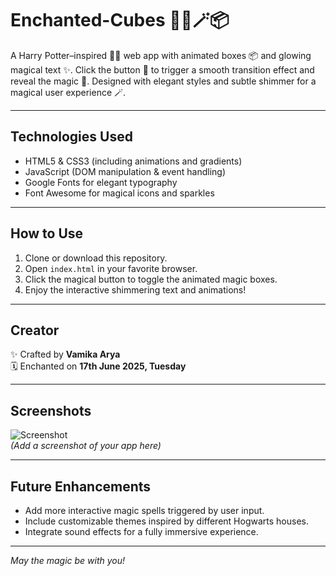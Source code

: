 # Enchanted-Cubes 🧙‍♂️🪄📦
A Harry Potter–inspired 🧙‍♂️ web app with animated boxes 📦 and glowing magical text ✨. Click the button 🔮 to trigger a smooth transition effect and reveal the magic 🌟. Designed with elegant styles and subtle shimmer for a magical user experience 🪄.

---

## Technologies Used

- HTML5 & CSS3 (including animations and gradients)
- JavaScript (DOM manipulation & event handling)
- Google Fonts for elegant typography
- Font Awesome for magical icons and sparkles

---

## How to Use

1. Clone or download this repository.
2. Open `index.html` in your favorite browser.
3. Click the magical button to toggle the animated magic boxes.
4. Enjoy the interactive shimmering text and animations!

---

## Creator

✨ Crafted by **Vamika Arya**  
🗓️ Enchanted on **17th June 2025, Tuesday**

---

## Screenshots

![Screenshot]()  
*(Add a screenshot of your app here)*

---

## Future Enhancements

- Add more interactive magic spells triggered by user input.  
- Include customizable themes inspired by different Hogwarts houses.  
- Integrate sound effects for a fully immersive experience.

---

*May the magic be with you!*

